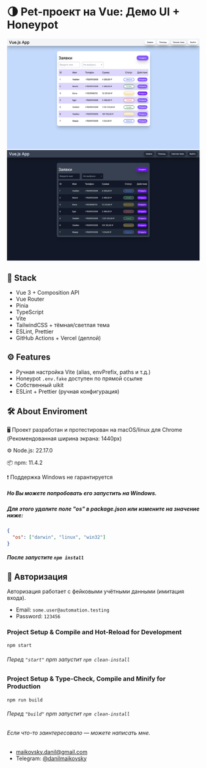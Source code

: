 # 🌗 Pet-проект на Vue: Демо UI + Honeypot

![Светлая тема](./screenshots/light.png)
![Тёмная тема](./screenshots/dark.png)

## 🧰 Stack

- Vue 3 + Composition API
- Vue Router
- Pinia
- TypeScript
- Vite
- TailwindCSS + тёмная/светлая тема
- ESLint, Prettier
- GitHub Actions + Vercel (деплой)

## ⚙️ Features

- Ручная настройка Vite (alias, envPrefix, paths и т.д.)
- Honeypot `.env.fake` доступен по прямой ссылке
- Собственный uikit
- ESLint + Prettier (ручная конфигурация)

## 🛠 About Enviroment

🖥️ Проект разработан и протестирован на macOS/linux для Chrome (Рекомендованная ширина экрана: 1440px)

⚙️ Node.js: 22.17.0

📦 npm: 11.4.2

❗ Поддержка Windows не гарантируется

##### Но Вы можете попробовать его запустить на Windows.

##### Для этого удалите поле "os" в package.json или измените на значение ниже:

```json
{
  "os": ["darwin", "linux", "win32"]
}
```

##### После запустите `npm install`

## 🔐 Авторизация

Авторизация работает с фейковыми учётными данными (имитация входа).

- Email: `some.user@automation.testing`
- Password: `123456`

### Project Setup & Compile and Hot-Reload for Development

```sh
npm start
```

###### Перед `"start"` npm запустит `npm clean-install`

### Project Setup & Type-Check, Compile and Minify for Production

```sh
npm run build
```

###### Перед `"build"` npm запустит `npm clean-install`

###### Если что-то заинтересовало — можете написать мне.

- maikovsky.danil@gmail.com
- Telegram: [@danilmaikovsky](https://t.me/danilmaikovsky)
